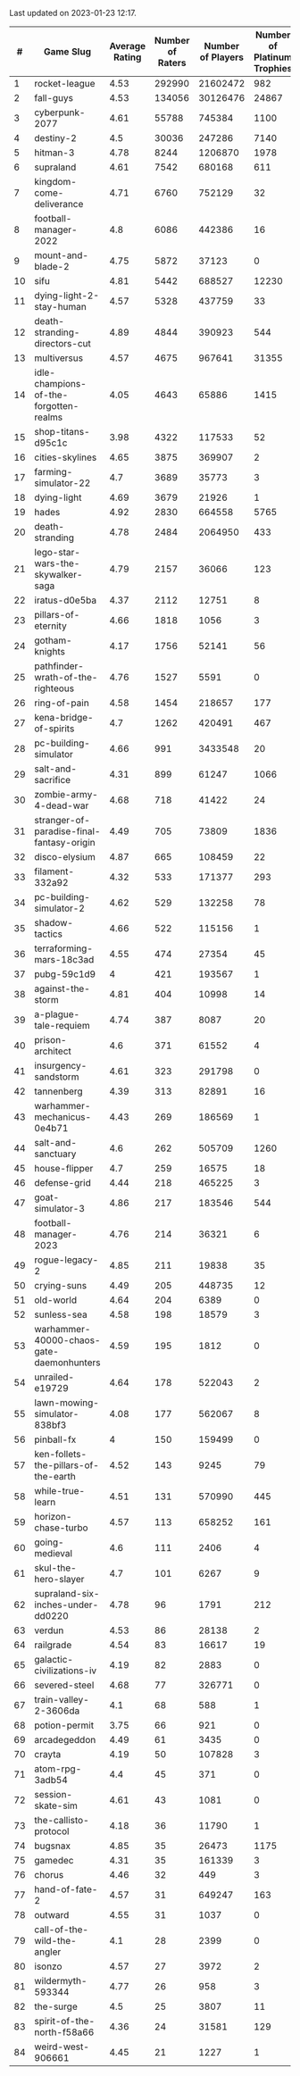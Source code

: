 Last updated on 2023-01-23 12:17.


|#|Game Slug|Average Rating|Number of Raters|Number of Players|Number of Platinum Trophies|Max Rarity (%)|
|---|---|---|---|---|---|---|
|1|rocket-league|4.53|292990|21602472|982|78|
|2|fall-guys|4.53|134056|30126476|24867|1|
|3|cyberpunk-2077|4.61|55788|745384|1100|65|
|4|destiny-2|4.5|30036|247286|7140|94|
|5|hitman-3|4.78|8244|1206870|1978|47|
|6|supraland|4.61|7542|680168|611|99|
|7|kingdom-come-deliverance|4.71|6760|752129|32|30|
|8|football-manager-2022|4.8|6086|442386|16|49|
|9|mount-and-blade-2|4.75|5872|37123|0|26|
|10|sifu|4.81|5442|688527|12230|97|
|11|dying-light-2-stay-human|4.57|5328|437759|33|7|
|12|death-stranding-directors-cut|4.89|4844|390923|544|91|
|13|multiversus|4.57|4675|967641|31355|75|
|14|idle-champions-of-the-forgotten-realms|4.05|4643|65886|1415|5|
|15|shop-titans-d95c1c|3.98|4322|117533|52|97|
|16|cities-skylines|4.65|3875|369907|2|71|
|17|farming-simulator-22|4.7|3689|35773|3|77|
|18|dying-light|4.69|3679|21926|1|95|
|19|hades|4.92|2830|664558|5765|89|
|20|death-stranding|4.78|2484|2064950|433|91|
|21|lego-star-wars-the-skywalker-saga|4.79|2157|36066|123|97|
|22|iratus-d0e5ba|4.37|2112|12751|8|85|
|23|pillars-of-eternity|4.66|1818|1056|3|81|
|24|gotham-knights|4.17|1756|52141|56|25|
|25|pathfinder-wrath-of-the-righteous|4.76|1527|5591|0|51|
|26|ring-of-pain|4.58|1454|218657|177|96|
|27|kena-bridge-of-spirits|4.7|1262|420491|467|94|
|28|pc-building-simulator|4.66|991|3433548|20|48|
|29|salt-and-sacrifice|4.31|899|61247|1066|91|
|30|zombie-army-4-dead-war|4.68|718|41422|24|67|
|31|stranger-of-paradise-final-fantasy-origin|4.49|705|73809|1836|98|
|32|disco-elysium|4.87|665|108459|22|28|
|33|filament-332a92|4.32|533|171377|293|93|
|34|pc-building-simulator-2|4.62|529|132258|78|75|
|35|shadow-tactics|4.66|522|115156|1|3|
|36|terraforming-mars-18c3ad|4.55|474|27354|45|44|
|37|pubg-59c1d9|4|421|193567|1|73|
|38|against-the-storm|4.81|404|10998|14|37|
|39|a-plague-tale-requiem|4.74|387|8087|20|92|
|40|prison-architect|4.6|371|61552|4|29|
|41|insurgency-sandstorm|4.61|323|291798|0|5|
|42|tannenberg|4.39|313|82891|16|88|
|43|warhammer-mechanicus-0e4b71|4.43|269|186569|1|25|
|44|salt-and-sanctuary|4.6|262|505709|1260|83|
|45|house-flipper|4.7|259|16575|18|94|
|46|defense-grid|4.44|218|465225|3|80|
|47|goat-simulator-3|4.86|217|183546|544|92|
|48|football-manager-2023|4.76|214|36321|6|79|
|49|rogue-legacy-2|4.85|211|19838|35|3|
|50|crying-suns|4.49|205|448735|12|66|
|51|old-world|4.64|204|6389|0|82|
|52|sunless-sea|4.58|198|18579|3|36|
|53|warhammer-40000-chaos-gate-daemonhunters|4.59|195|1812|0|3|
|54|unrailed-e19729|4.64|178|522043|2|9|
|55|lawn-mowing-simulator-838bf3|4.08|177|562067|8|85|
|56|pinball-fx|4|150|159499|0|86|
|57|ken-follets-the-pillars-of-the-earth|4.52|143|9245|79|44|
|58|while-true-learn|4.51|131|570990|445|93|
|59|horizon-chase-turbo|4.57|113|658252|161|88|
|60|going-medieval|4.6|111|2406|4|68|
|61|skul-the-hero-slayer|4.7|101|6267|9|95|
|62|supraland-six-inches-under-dd0220|4.78|96|1791|212|99|
|63|verdun|4.53|86|28138|2|76|
|64|railgrade|4.54|83|16617|19|98|
|65|galactic-civilizations-iv|4.19|82|2883|0|79|
|66|severed-steel|4.68|77|326771|0|15|
|67|train-valley-2-3606da|4.1|68|588|1|89|
|68|potion-permit|3.75|66|921|0|98|
|69|arcadegeddon|4.49|61|3435|0|90|
|70|crayta|4.19|50|107828|3|23|
|71|atom-rpg-3adb54|4.4|45|371|0|98|
|72|session-skate-sim|4.61|43|1081|0|27|
|73|the-callisto-protocol|4.18|36|11790|1|4|
|74|bugsnax|4.85|35|26473|1175|97|
|75|gamedec|4.31|35|161339|3|27|
|76|chorus|4.46|32|449|3|86|
|77|hand-of-fate-2|4.57|31|649247|163|72|
|78|outward|4.55|31|1037|0|72|
|79|call-of-the-wild-the-angler|4.1|28|2399|0|63|
|80|isonzo|4.57|27|3972|2|57|
|81|wildermyth-593344|4.77|26|958|3|18|
|82|the-surge|4.5|25|3807|11|94|
|83|spirit-of-the-north-f58a66|4.36|24|31581|129|65|
|84|weird-west-906661|4.45|21|1227|1|85|
